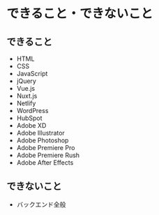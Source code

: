 # できること・できないこと
## できること
* HTML
* CSS
* JavaScript
* jQuery
* Vue.js
* Nuxt.js
* Netlify
* WordPress
* HubSpot
* Adobe XD
* Adobe Illustrator
* Adobe Photoshop
* Adobe Premiere Pro
* Adobe Premiere Rush
* Adobe After Effects

## できないこと
* バックエンド全般